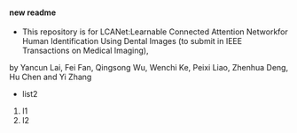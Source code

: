 #### new readme
- This repository is for LCANet:Learnable Connected Attention Networkfor Human Identification Using Dental Images (to submit in IEEE Transactions on Medical Imaging),

by Yancun Lai, Fei Fan, Qingsong Wu, Wenchi Ke, Peixi Liao, Zhenhua Deng, Hu Chen and Yi Zhang
- list2

1. l1
2. l2
